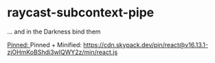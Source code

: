 # raycast-subcontext-pipe
... and in the Darkness bind them

[Pinned:            ](https://cdn.skypack.dev/pin/react@v16.13.1-zjOHmKoBShdi3wIQWY2z/react.js)
Pinned + Minified: https://cdn.skypack.dev/pin/react@v16.13.1-zjOHmKoBShdi3wIQWY2z/min/react.js
